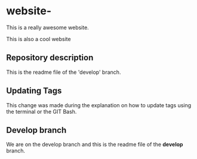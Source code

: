 # website-

This is a really awesome website. 

This is also a cool website

## Repository description

This is the readme file of the 'develop' branch.

## Updating Tags

This change was made during the explanation on how to 
update tags using the terminal or the GIT Bash. 

## Develop branch

We are on the develop branch and this is the readme file 
of the __develop__ branch.
